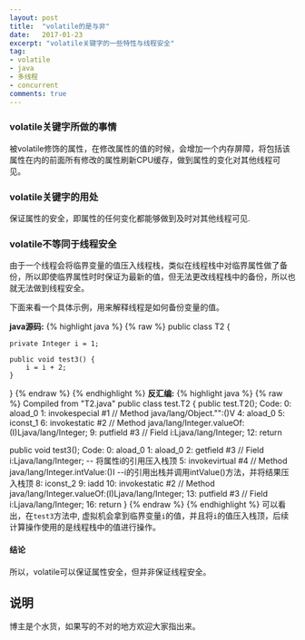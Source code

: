 ```yaml
---
layout: post
title:  "volatile的是与非"
date:   2017-01-23
excerpt: "volatile关键字的一些特性与线程安全"
tag:
- volatile
- java
- 多线程
- concurrent
comments: true
---
```

### volatile关键字所做的事情
被volatile修饰的属性，在修改属性的值的时候，会增加一个内存屏障，将包括该属性在内的前面所有修改的属性刷新CPU缓存，做到属性的变化对其他线程可见。

### volatile关键字的用处
保证属性的安全，即属性的任何变化都能够做到及时对其他线程可见.

### volatile不等同于线程安全
由于一个线程会将临界变量的值压入线程栈，类似在线程栈中对临界属性做了备份，所以即使临界属性时时保证为最新的值，但无法更改线程栈中的备份，所以也就无法做到线程安全。

下面来看一个具体示例，用来解释线程是如何备份变量的值。

__java源码:__
{% highlight java %}
{% raw %}
public class T2 {


    private Integer i = 1;

    public void test3() {
        i = i + 2;
    }
}
{% endraw %}
{% endhighlight %}
__反汇编:__
{% highlight java %}
{% raw %}
Compiled from "T2.java"
public class test.T2 {
  public test.T2();
    Code:
       0: aload_0
       1: invokespecial #1                  // Method java/lang/Object."<init>":()V
       4: aload_0
       5: iconst_1
       6: invokestatic  #2                  // Method java/lang/Integer.valueOf:(I)Ljava/lang/Integer;
       9: putfield      #3                  // Field i:Ljava/lang/Integer;
      12: return

  public void test3();
    Code:
       0: aload_0
       1: aload_0
       2: getfield      #3                  // Field i:Ljava/lang/Integer; -- 将属性i的引用压入栈顶
       5: invokevirtual #4                  // Method java/lang/Integer.intValue:()I --i的引用出栈并调用intValue()方法，并将结果压入栈顶
       8: iconst_2
       9: iadd
      10: invokestatic  #2                  // Method java/lang/Integer.valueOf:(I)Ljava/lang/Integer;
      13: putfield      #3                  // Field i:Ljava/lang/Integer;
      16: return
}
{% endraw %}
{% endhighlight %}
可以看出，在```test3```方法中, 虚拟机会拿到临界变量```i```的值，并且将```i```的值压入栈顶，后续计算操作使用的是线程栈中的值进行操作。

#### 结论
所以，volatile可以保证属性安全，但并非保证线程安全。

## 说明
博主是个水货，如果写的不对的地方欢迎大家指出来。
